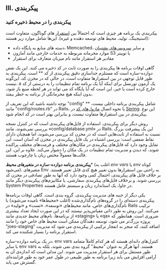 ## III. پیکربندی
### پیکربندی را در محیط ذخیره کنید

*پیکربندی* یک برنامه هر چیزی است که احتمالاً بین [استقرار](./codebase) های گوناگون، متفاوت است (استیجینگ، تولید، محیط های توسعه دهنده و غیره). این‌ها شامل موارد زیر هستند:

* دسته های منابع به پایگاه داده، Memcached، و سایر [سرویس‌های پشتیبان](./backing-services)
* موارد محرمانه مربوطه به خدمات خارجی مانند آمازون S3 یا توییتر
* مقادیر هر استقرار مانند نام میزبان متعارف برای استقرار

گاهی اوقات برنامه ها پیکربندی را به صورت ثابت در کد ذخیره می کنند. این یک نقض دوازده-سازه است که مستلزم جداسازی دقیق پیکربندی از کد ** است. پیکربندی به طور قابل توجهی در بین استقرارها متفاوت است، در حالی که در مخزن کد، این‌گونه نیست.
a
یک آزمون تورنسل برای اینکه آیا یک برنامه تمام تنظیمات را به درستی از کد خارج کرده است یا خیر، این است که آیا پایگاه کد می تواند در هر لحظه منبع باز شود، بدون اینکه هیچ محرمانگی از برنامه به خطر بیفتد.

توجه داشته باشید که این تعریف از "config" ** شامل پیکربندی برنامه داخلی نیست، مانند "config/routes.rb" در Rails، یا نحوه اتصال [ماژول‌های کد](Spring/docs/current/spring-framework-reference/html/beans.html) در [Spring](http://spring.io/). این نوع پیکربندی در بین استقرارها متفاوت نیست، و بنابراین بهتر است در کد انجام شود.

روش دیگر برای پیکربندی، استفاده از فایل‌های پیکربندی است که در کنترل نسخه بررسی نمی‌شوند، مانند «config/database.yml» در Rails. این یک پیشرفت بزرگ نسبت به استفاده از ثابت‌هایی است که در مخزن کد بررسی می‌شوند، اما همچنان دارای نقاط ضعفی است: بررسی اشتباه در یک فایل پیکربندی در مخزن کد آسان است. این تمایل وجود دارد که فایل‌های پیکربندی در مکان‌های مختلف و فرمت‌های مختلف پراکنده شوند، که دیدن و مدیریت تمام تنظیمات در یک مکان را دشوار می‌کند. علاوه بر این، این قالب‌ها معمولاً مختص زبان یا چارچوب هستند.

**پیکربندی برنامه دوازده-سازه در *متغیرهای محیط**** (اغلب به *env vars* یا *env* کوتاه می‌شود). متغیرهای Env به راحتی بین استقرارها بدون تغییر هیچ کدی قابل تغییر هستند. بر خلاف فایل های پیکربندی، احتمال کمی وجود دارد که آنها به طور تصادفی در مخزن کد بررسی شوند. و برخلاف فایل‌های پیکربندی سفارشی، یا مکانیزم‌های پیکربندی دیگر مانند System Properties در جاوا، یک استاندارد زبان و سیستم عامل هستند.

یکی دیگر از جنبه های مدیریت پیکربندی، گروه بندی است. گاهی اوقات برنامه‌ها پیکربندی دسته‌ای را در گروه‌های نام‌گذاری‌شده (اغلب «محیط‌ها» نامیده می‌شوند) با نام‌گذاری‌های خاص، مانند محیط‌های «توسعه»، «تست» و «تولید» در Rails ترکیب می‌کنند. این روش به طور ذاتی مقیاس‌پذیر نیستند که در این صورت ایجاد تعداد بیشتری از برنامه‌ها، نام‌های محیط جدیدی مانند «staging» یا «qa» ضروری است. همانطور که پروژه بزرگ‌تر می شود، توسعه دهندگان ممکن است محیط های خاص خود را مانند "joes-staging" اضافه کنند، که منجر به انفجار ترکیبی از پیکربندی می شود که مدیریت استقرار برنامه را بسیار شکننده می کند.

در یک برنامه دوازده-سازه، env vars کنترل‌های دانه‌ای هستند که هر کدام کاملاً متعامد با سایر env vars هستند. آنها هرگز به عنوان "محیط" گروه بندی نمی شوند، بلکه به طور مستقل برای هر استقرار مدیریت می شوند. این مدلی است که اندازه‌ی آن به آرامی افزایش می یابد زیرا برنامه به طور طبیعی در طول عمر خود به طور فزاینده‌ای گسترش می یابد.
